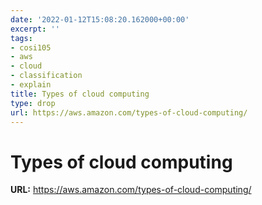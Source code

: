 ```yaml
---
date: '2022-01-12T15:08:20.162000+00:00'
excerpt: ''
tags:
- cosi105
- aws
- cloud
- classification
- explain
title: Types of cloud computing
type: drop
url: https://aws.amazon.com/types-of-cloud-computing/
---
```


# Types of cloud computing

**URL:** https://aws.amazon.com/types-of-cloud-computing/
